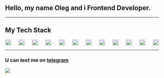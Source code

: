 <h2>Hello, my name Oleg and i Frontend Developer.</h2>
<hr>
<h2>My Tech Stack</h2>
<div style="width:100%; display:flex; align-items:center; justify-content:space-between;">
  <img style="width:20px;height:20px" src="https://api.iconify.design/skill-icons:html.svg" alt="html"/>
  <img style="width:20px;height:20px" src="https://api.iconify.design/skill-icons:css.svg" alt="css"/>
  <img style="width:20px;height:20px" src="https://api.iconify.design/skill-icons:tailwindcss-dark.svg" alt="tailwind"/>
  <img style="width:20px;height:20px" src="https://api.iconify.design/skill-icons:javascript.svg" alt="js"/>
  <img style="width:20px;height:20px" src="https://api.iconify.design/skill-icons:typescript.svg" alt="ts"/>
  <img style="width:20px;height:20px" src="https://api.iconify.design/skill-icons:vuejs-light.svg" alt="vue"/>
  <img style="width:20px;height:20px" src="https://api.iconify.design/logos:vuetifyjs.svg" alt="vuetify"/>
  <img style="width:20px;height:20px" src="https://api.iconify.design/skill-icons:nuxtjs-light.svg" alt="nuxt"/>
  <img style="width:20px;height:20px" src="https://api.iconify.design/logos:pinia.svg" alt="pinia"/>
  <img style="width:20px;height:20px" src="https://api.iconify.design/skill-icons:expressjs-light.svg" alt="express"/>
  <img style="width:20px;height:20px" src="https://api.iconify.design/skill-icons:nodejs-light.svg" alt="node"/>
  <img style="width:20px;height:20px" src="https://api.iconify.design/skill-icons:mongodb.svg" alt="mongo"/>
</div>
<hr>
<h3>U can text me on <a href='https://t.me/op_hlop'>telegram</a></h3>
<a href='https://www.codewars.com/users/ophlop'><img src="https://www.codewars.com/users/ophlop/badges/large"></a>
